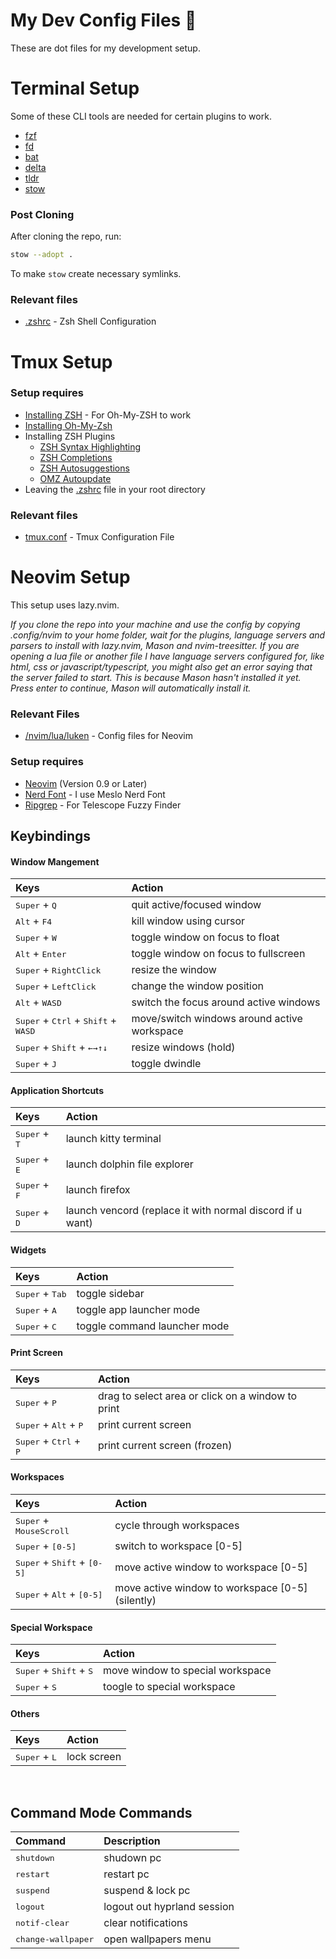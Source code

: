 # My Dev Config Files 🚀

These are dot files for my development setup.

# Terminal Setup

Some of these CLI tools are needed for certain plugins to work.

- [fzf](https://github.com/junegunn/fzf.git)
- [fd](https://github.com/sharkdp/fd)
- [bat](https://github.com/sharkdp/bat)
- [delta](https://github.com/dandavison/delta)
- [tldr](https://github.com/tldr-pages/tldr)
- [stow]()

### Post Cloning

After cloning the repo, run:
```bash
stow --adopt .
```

To make `stow` create necessary symlinks.

### Relevant files

- [.zshrc](.zshrc) - Zsh Shell Configuration

# Tmux Setup

### Setup requires

- [Installing ZSH](https://github.com/ohmyzsh/ohmyzsh/wiki/Installing-ZSH) - For Oh-My-ZSH to work
- [Installing Oh-My-Zsh](https://github.com/ohmyzsh/ohmyzsh)
- Installing ZSH Plugins
    - [ZSH Syntax Highlighting](https://github.com/zsh-users/zsh-syntax-highlighting)
    - [ZSH Completions](https://github.com/zsh-users/zsh-completions)
    - [ZSH Autosuggestions](https://github.com/zsh-users/zsh-autosuggestions)
    - [OMZ Autoupdate](https://github.com/tamcore/autoupdate-oh-my-zsh-plugins)
- Leaving the [.zshrc](.zshrc) file in your root directory

### Relevant files

- [tmux.conf](tmux.conf) - Tmux Configuration File


# Neovim Setup

This setup uses lazy.nvim.

_If you clone the repo into your machine and use the config by copying .config/nvim to your home folder, wait for the plugins, language servers and parsers to install with lazy.nvim, Mason and nvim-treesitter.
If you are opening a lua file or another file I have language servers configured for, like html, css or javascript/typescript, you might also get an error saying that the server failed to start. This is because Mason hasn't installed it yet. Press enter to continue, Mason will automatically install it._

### Relevant Files

- [/nvim/lua/luken](/nvim/lua/luken) - Config files for Neovim

### Setup requires

- [Neovim](https://neovim.io/) (Version 0.9 or Later)
- [Nerd Font](https://www.nerdfonts.com/) - I use Meslo Nerd Font
- [Ripgrep](https://github.com/BurntSushi/ripgrep) - For Telescope Fuzzy Finder

## Keybindings

#### Window Mangement

| Keys | Action |
| :--  | :-- |
| <kbd>Super</kbd> + <kbd>Q</kbd> | quit active/focused window
| <kbd>Alt</kbd> + <kbd>F4</kbd> | kill window using cursor
| <kbd>Super</kbd> + <kbd>W</kbd> | toggle window on focus to float
| <kbd>Alt</kbd> + <kbd>Enter</kbd> | toggle window on focus to fullscreen
| <kbd>Super</kbd> + <kbd>RightClick</kbd> | resize the window
| <kbd>Super</kbd> + <kbd>LeftClick</kbd> | change the window position
| <kbd>Alt</kbd> + <kbd>W</kbd><kbd>A</kbd><kbd>S</kbd><kbd>D</kbd>| switch the focus around active windows
| <kbd>Super</kbd> + <kbd>Ctrl</kbd> + <kbd>Shift</kbd> + <kbd>W</kbd><kbd>A</kbd><kbd>S</kbd><kbd>D</kbd>| move/switch windows around active workspace
| <kbd>Super</kbd> + <kbd>Shift</kbd> + <kbd>←</kbd><kbd>→</kbd><kbd>↑</kbd><kbd>↓</kbd>| resize windows (hold)
| <kbd>Super</kbd> + <kbd>J</kbd> | toggle dwindle

#### Application Shortcuts

| Keys | Action |
| :--  | :-- |
| <kbd>Super</kbd> + <kbd>T</kbd> | launch kitty terminal
| <kbd>Super</kbd> + <kbd>E</kbd> | launch dolphin file explorer
| <kbd>Super</kbd> + <kbd>F</kbd> | launch firefox
| <kbd>Super</kbd> + <kbd>D</kbd> | launch vencord (replace it with normal discord if u want)

#### Widgets

| Keys | Action |
| :--  | :-- |
| <kbd>Super</kbd> + <kbd>Tab</kbd> | toggle sidebar
| <kbd>Super</kbd> + <kbd>A</kbd> | toggle app launcher mode
| <kbd>Super</kbd> + <kbd>C</kbd> | toggle command launcher mode

#### Print Screen

| Keys | Action |
| :--  | :-- |
| <kbd>Super</kbd> + <kbd>P</kbd> | drag to select area or click on a window to print
| <kbd>Super</kbd> + <kbd>Alt</kbd> + <kbd>P</kbd> | print current screen
| <kbd>Super</kbd> + <kbd>Ctrl</kbd> + <kbd>P</kbd> | print current screen (frozen)

#### Workspaces

| Keys | Action |
| :--  | :-- |
| <kbd>Super</kbd> + <kbd>MouseScroll</kbd> | cycle through workspaces
| <kbd>Super</kbd> + <kbd>[0-5]</kbd> | switch to workspace [0-5]
| <kbd>Super</kbd> + <kbd>Shift</kbd> + <kbd>[0-5]</kbd> | move active window to workspace [0-5]
| <kbd>Super</kbd> + <kbd>Alt</kbd> + <kbd>[0-5]</kbd> | move active window to workspace [0-5] (silently)

#### Special Workspace

| Keys | Action |
| :--  | :-- |
| <kbd>Super</kbd> + <kbd>Shift</kbd> + <kbd>S</kbd> | move window to special workspace
| <kbd>Super</kbd> + <kbd>S</kbd> | toogle to special workspace

#### Others
| Keys | Action |
| :--  | :-- |
| <kbd>Super</kbd> + <kbd>L</kbd> | lock screen

<br>

## Command Mode Commands
| Command | Description |
| :--  | :-- |
| <kbd>shutdown</kbd>| shudown pc
| <kbd>restart</kbd>| restart pc
| <kbd>suspend</kbd>| suspend & lock pc
| <kbd>logout</kbd>| logout out hyprland session
| <kbd>notif-clear</kbd>| clear notifications
| <kbd>change-wallpaper</kbd>| open wallpapers menu
